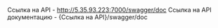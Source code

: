 Ссылка на API - http://5.35.93.223:7000/swagger/doc
Ссылка на API документацию - {Ссылка на API}/swagger/doc 
